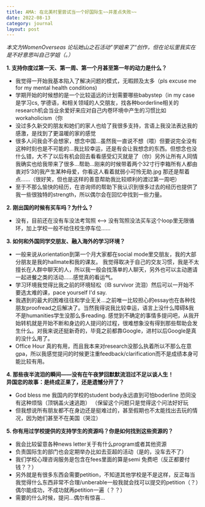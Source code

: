 ```yaml
---
title: AMA: 在北美村里尝试当一个好国际生~~并差点失败~~
date: 2022-08-13
category: journal
layout: post
---
```


*本文为WomenOverseas 论坛她山之石活动”学姐来了“创作，但在论坛里我实在是不好意思叫自己学姐（。）*

**1. 支持你度过第一天、第一周、第一个月甚至第一年的动力是什么？**
- 我觉得一开始我基本陷入了解决问题的模式，无暇顾及太多（pls excuse me for my mental health conditions)
- 学期开始的时候想的是一个比较遥远的计划需要哪些babystep（in my case是学习cs, 学德语，和相关领域的人交朋友，找各种borderline相关的research机会当业余爱好来应对自己内卷环境中产生的习惯比如workaholicism（你
- 没过多久新交的朋友和她们的家人也给了我很多支持，言语上我没法表达我的感激，是找到了更温暖的家的感觉
- 很多人问我会不会想家，想念中国...虽然我一直说不想（喂）但要说完全没有这种时刻也是不可能的...我比较幸运，还是有会让我想念的东西。但想念也没什么错，大不了以后有机会回去看看感受幻灭就是了（你）另外让所有人同情我确实也给我带来了很多...帮助...刚来的时候带着两个32寸行李箱所有人都由衷对5‘3的我产生某种母爱，你看这人看着就弱小可怜无助.jpg 那还是帮着点......（很好笑，但也是这样的善意帮助我比较顺利的渡过第一周吧）
- 至于不那么愉快的经历，在咨询师的帮助下我认识到很多过去的经历也提供了我一些很独特的strength，所以偶尔会在回忆中找到一些力量。

**2. 刚出国的时候有买车吗？为什么？**
- 没有，目前还在没有车没法考驾照 <--> 没有驾照没法买车这个loop里无限循环，加上学校一般不给住校生停车位......  

**3. 如何和外国同学交朋友、融入海外的学习环境？**  
- 一般来说从orientation到第一个月大家都在social mode里交朋友，我的大部分朋友是我的hallmate和我的课友。
我觉得取决于自己的交友习惯，我是不太擅长在人群中聊天的人，所以我一般会找落单的人聊天，另外也可以主动邀请一起进餐之类的活动......感觉真的看运气。
- 学习环境我觉得比我之前的环境轻松（IB survivor 流泪）然后可以一开始不要选太难的课，pace yourself I'd say. 
- 我遇到的最大的困难往往和学业无关...之前唯一比较担心的essay也在各种找朋友proofread之后解决了。当然我得说我比较幸运，语言上没什么障碍&我不是humanities学生没那么多reading. 
感觉到不确定的事情多提问吧，从我开始转机就是开始不断和身边的人提问的过程，很难想象没有得到那些帮助会发生什么。对我来说还挺新奇的，毕竟之前都靠Google，进村以后Google是真的没什么用了。
- Office Hour 真的有用，而且我本来对research没那么执着所以不那么在意gpa，所以我感觉提问的时候更注重feedback/clarification而不是成绩本身可能比较有用。

**4. 那些夜半流泪的瞬间——没有在午夜梦回默默流泪过不足以谈人生！  
异国恋的故事：是终成正果了，还是遗憾分开了？**  
- God bless me 我国内的学校的student body永远直到可怕boderline 恐同没有这种烦恼（顶锅盖火速逃跑）  （保留这个问题只是觉得这个问法好好玩
- 但我想说所有朋友都不在身边还是挺难过的，甚至假期也不太能找出去玩的情况，因为她们甚至不在美国（哭泣）


**5. 你有用过学校提供的支持学生的资源吗？你是如何找到这些资源的？**  
- 我会比较留意各种news letter关于有什么program或者其他资源
- 负责国际生的部门也会定期举办比如去亚超的活动（是的，没车去不了）
- 我们学校心理咨询服务是包含在fees里面的算是semi 免费吧（反正都要付钱？？）
- 另外就是有很多东西会需要petition，不知道其他学校是不是这样，反正每当我觉得什么东西非常不合理/unberable一般我就会找可以提交的petition（？）偶尔能成功，不成功就再petition一遍（？？）
- 需要的什么时候，提问...偶尔有惊喜...

